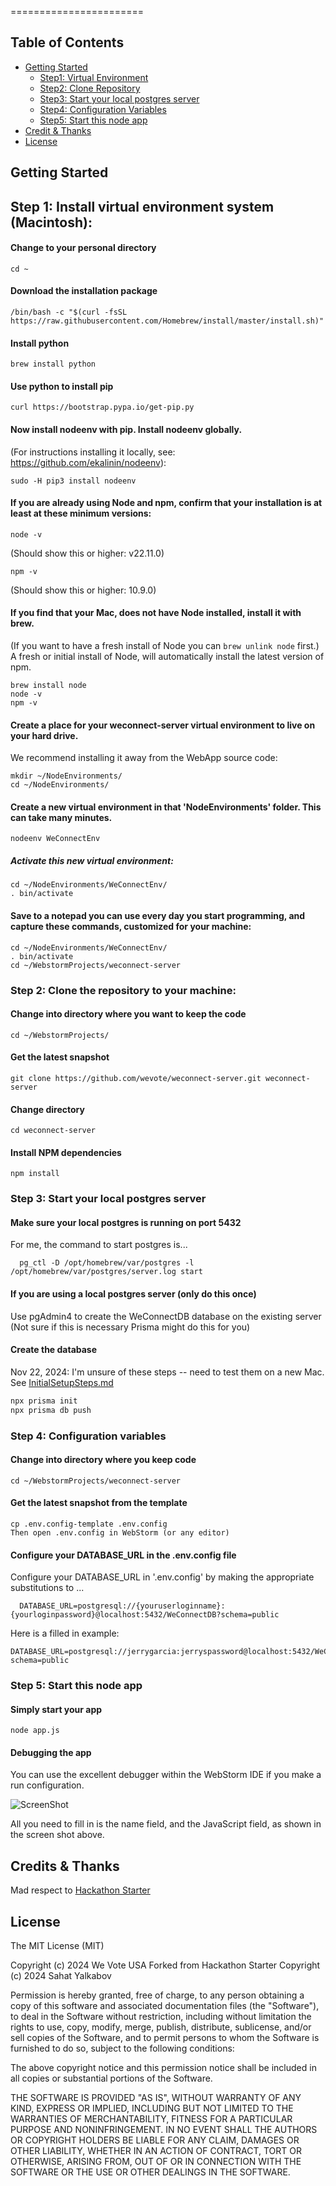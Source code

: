 =======================


Table of Contents
-----------------

- [Getting Started](#getting-started)
  - [Step1: Virtual Environment](#step-1-install-virtual-environment-system-macintosh)
  - [Step2: Clone Repository](#step-2-clone-the-repository-to-your-machine)
  - [Step3: Start your local postgres server](#step-3-start-your-local-postgres-server)
  - [Step4: Configuration Variables](#step-4-configuration-variables)
  - [Step5: Start this node app](#step-5-start-this-node-app)
- [Credit & Thanks](#credits--thanks)
- [License](#license)

Getting Started
---------------

## **Step 1:** Install virtual environment system (Macintosh):

#### Change to your personal directory
```
cd ~
```

#### Download the installation package
```
/bin/bash -c "$(curl -fsSL https://raw.githubusercontent.com/Homebrew/install/master/install.sh)"
```

#### Install python

<!-- 11/24/24:  This seems like an unnecessary complication... bringing in python and their venv.  See [jetbrains]&#40;https://intellij-support.jetbrains.com/hc/en-us/community/posts/4405137278610-How-do-I-create-and-activate-a-virtual-environment-in-WebStorm&#41;) -->
<!-- All the environment variables for this project are set in .env.config, all that leaves you with is the latest Node.js, which should be installed globally  -->
<!-- (We should come up with a "simplified" WebStorm based install. Now that WebStorm is free for WeVote developers.  WebStorm is a great Node.js editor. -->

```
brew install python
```

#### Use python to install pip
```
curl https://bootstrap.pypa.io/get-pip.py
```

#### Now install nodeenv with pip. Install nodeenv globally.
(For instructions installing it locally, see: https://github.com/ekalinin/nodeenv):
```
sudo -H pip3 install nodeenv
```

#### If you are already using Node and npm, confirm that your installation is at least at these minimum versions:
```
node -v
```

(Should show this or higher: v22.11.0)

```
npm -v
```

(Should show this or higher: 10.9.0)

#### If you find that your Mac, does not have Node installed, install it with brew. 
(If you want to have a fresh install of Node you can `brew unlink node` first.)  
A fresh or initial install of Node, will automatically install the latest version of npm.
```
brew install node
node -v
npm -v
```

#### Create a place for your weconnect-server virtual environment to live on your hard drive.
We recommend installing it away from the WebApp source code:
```
mkdir ~/NodeEnvironments/
cd ~/NodeEnvironments/
```

#### Create a new virtual environment in that 'NodeEnvironments' folder. This can take many minutes.
```
nodeenv WeConnectEnv
```

##### Activate this new virtual environment:
```
cd ~/NodeEnvironments/WeConnectEnv/
. bin/activate
```

#### Save to a notepad you can use every day you start programming, and capture these commands, customized for your machine:
```
cd ~/NodeEnvironments/WeConnectEnv/
. bin/activate
cd ~/WebstormProjects/weconnect-server
```

### **Step 2:** Clone the repository to your machine:

#### Change into directory where you want to keep the code
```
cd ~/WebstormProjects/
```

#### Get the latest snapshot
```
git clone https://github.com/wevote/weconnect-server.git weconnect-server
```

#### Change directory
```
cd weconnect-server
```
#### Install NPM dependencies
```
npm install
```

### **Step 3:**  Start your local postgres server

#### Make sure your local postgres is running on port 5432
For me, the command to start postgres is...
```
  pg_ctl -D /opt/homebrew/var/postgres -l /opt/homebrew/var/postgres/server.log start
```
#### If you are using a local postgres server (only do this once)
Use pgAdmin4 to create the WeConnectDB database on the existing server
(Not sure if this is necessary Prisma might do this for you)

#### Create the database
Nov 22, 2024: I'm unsure of these steps -- need to test them on a new Mac.  See [InitialSetupSteps.md](./docs/InitialSetupSteps.md)

```bash
npx prisma init
npx prisma db push
```

### **Step 4:** Configuration variables

#### Change into directory where you keep code
```
cd ~/WebstormProjects/weconnect-server
```
#### Get the latest snapshot from the template
```
cp .env.config-template .env.config
Then open .env.config in WebStorm (or any editor)
```

#### Configure your DATABASE_URL in the  .env.config file

Configure your DATABASE_URL in '.env.config' by making the appropriate substitutions to ...
```
  DATABASE_URL=postgresql://{youruserloginname}:{yourloginpassword}@localhost:5432/WeConnectDB?schema=public
```

Here is a filled in example:

```
DATABASE_URL=postgresql://jerrygarcia:jerryspassword@localhost:5432/WeConnectDB?schema=public
```

### **Step 5:**  Start this node app
#### Simply start your app

```
node app.js
```

#### Debugging the app
You can use the excellent debugger within the WebStorm IDE if you make a run configuration.

![ScreenShot](./images/WebStormRunConfiuration.png)

All you need to fill in is the name field, and the JavaScript field, as shown in the screen shot above.

Credits &amp; Thanks
---------------

Mad respect to [Hackathon Starter](https://github.com/sahat/hackathon-starter)

License
-------

The MIT License (MIT)

Copyright (c) 2024 We Vote USA
Forked from Hackathon Starter Copyright (c) 2024 Sahat Yalkabov

Permission is hereby granted, free of charge, to any person obtaining a copy of this software and associated documentation files (the "Software"), to deal in the Software without restriction, including without limitation the rights to use, copy, modify, merge, publish, distribute, sublicense, and/or sell copies of the Software, and to permit persons to whom the Software is furnished to do so, subject to the following conditions:

The above copyright notice and this permission notice shall be included in all copies or substantial portions of the Software.

THE SOFTWARE IS PROVIDED "AS IS", WITHOUT WARRANTY OF ANY KIND, EXPRESS OR IMPLIED, INCLUDING BUT NOT LIMITED TO THE WARRANTIES OF MERCHANTABILITY, FITNESS FOR A PARTICULAR PURPOSE AND NONINFRINGEMENT. IN NO EVENT SHALL THE AUTHORS OR COPYRIGHT HOLDERS BE LIABLE FOR ANY CLAIM, DAMAGES OR OTHER LIABILITY, WHETHER IN AN ACTION OF CONTRACT, TORT OR OTHERWISE, ARISING FROM, OUT OF OR IN CONNECTION WITH THE SOFTWARE OR THE USE OR OTHER DEALINGS IN THE SOFTWARE.
